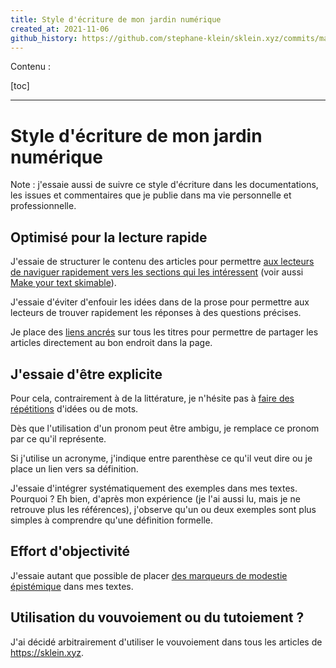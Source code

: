 ```yaml
---
title: Style d'écriture de mon jardin numérique
created_at: 2021-11-06
github_history: https://github.com/stephane-klein/sklein.xyz/commits/main/contents/fr/garden/026-technical-writing-style.md
---
```


Contenu :

[toc]

<hr />

# Style d'écriture de mon jardin numérique

Note : j'essaie aussi de suivre ce style d'écriture dans les documentations,
les issues et commentaires que je publie dans ma vie personnelle et
professionnelle.

## Optimisé pour la lecture rapide

J'essaie de structurer le contenu des articles pour permettre [aux lecteurs de naviguer rapidement vers les sections qui
les intéressent](https://www.writethedocs.org/guide/writing/docs-principles/#skimmable) (voir aussi [Make your text skimable](https://www.heinrichhartmann.com/posts/writing/#make-your-text-skimable)).

J'essaie d'éviter d'enfouir les idées dans de la prose pour permettre aux lecteurs de trouver rapidement les réponses à
des questions précises.

Je place des [liens ancrés](https://fr.wikipedia.org/wiki/Hyperlien#Types_de_liens) sur tous les titres pour permettre
de partager les articles directement au bon endroit dans la page.

## J'essaie d'être explicite

Pour cela, contrairement à de la littérature, je n'hésite pas à [faire des
répétitions](https://www.writethedocs.org/guide/writing/docs-principles/#arid) d'idées ou de mots.

Dès que l'utilisation d'un pronom peut être ambigu, je remplace ce pronom par ce qu'il représente.

Si j'utilise un acronyme, j'indique entre parenthèse ce qu'il veut dire ou je place un lien vers sa définition.

J'essaie d'intégrer systématiquement des exemples dans mes textes.<br />
Pourquoi ? Eh bien, d'après mon expérience (je l'ai aussi lu, mais je ne retrouve plus les références), j'observe qu'un
ou deux exemples sont plus simples à comprendre qu'une définition formelle.

## Effort d'objectivité

J'essaie autant que possible de placer [des marqueurs de modestie
épistémique](https://www.youtube.com/watch?v=qRfDboU1gs4) dans mes textes.

## Utilisation du vouvoiement ou du tutoiement ?

J'ai décidé arbitrairement d'utiliser le vouvoiement dans tous les articles de <https://sklein.xyz>.
